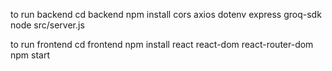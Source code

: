 to run backend 
cd backend
npm install cors axios dotenv express groq-sdk
node src/server.js

to run frontend
cd frontend 
npm install react react-dom react-router-dom 
npm start
